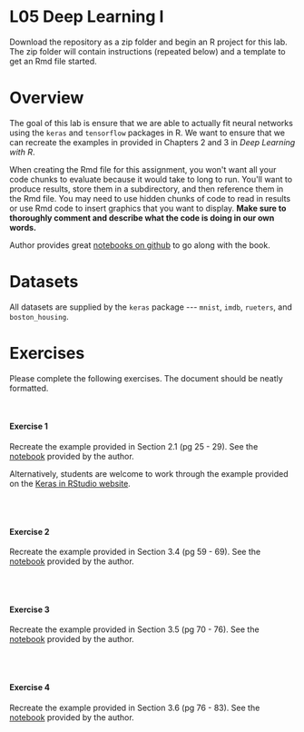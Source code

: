 # L05 Deep Learning I

Download the repository as a zip folder and begin an R project for this lab. The zip folder will contain instructions (repeated below) and a template to get an Rmd file started.

# Overview

The goal of this lab is ensure that we are able to actually fit neural networks using the `keras` and `tensorflow` packages in R. We want to ensure that we can recreate the examples in provided in Chapters 2 and 3 in *Deep Learning with R*.

When creating the Rmd file for this assignment, you won't want all your code chunks to evaluate because it would take to long to run. You'll want to produce results, store them in a subdirectory, and then reference them in the Rmd file. You may need to use hidden chunks of code to read in results or use Rmd code to insert graphics that you want to display. **Make sure to thoroughly comment and describe what the code is doing in our own words.**

Author provides great [notebooks on github](https://github.com/jjallaire/deep-learning-with-r-notebooks) to go along with the book.

# Datasets 

All datasets are supplied by the `keras` package --- `mnist`, `imdb`, `rueters`, and `boston_housing`.

# Exercises

Please complete the following exercises. The document should be neatly formatted. 

<br>

#### Exercise 1
Recreate the example provided in Section 2.1 (pg 25 - 29). See the [notebook](https://jjallaire.github.io/deep-learning-with-r-notebooks/notebooks/2.1-a-first-look-at-a-neural-network.nb.html) provided by the author.

Alternatively, students are welcome to work through the example provided on the [Keras in RStudio website](https://keras.rstudio.com/).

<br><br>

#### Exercise 2
Recreate the example provided in Section 3.4 (pg 59 - 69). See the [notebook](https://jjallaire.github.io/deep-learning-with-r-notebooks/notebooks/3.4-classifying-movie-reviews.nb.html) provided by the author.


<br><br>

#### Exercise 3
Recreate the example provided in Section 3.5 (pg 70 - 76). See the [notebook](https://jjallaire.github.io/deep-learning-with-r-notebooks/notebooks/3.5-classifying-newswires.nb.html) provided by the author.

<br><br>

#### Exercise 4
Recreate the example provided in Section 3.6 (pg 76 - 83). See the [notebook](https://jjallaire.github.io/deep-learning-with-r-notebooks/notebooks/3.6-predicting-house-prices.nb.html) provided by the author.



